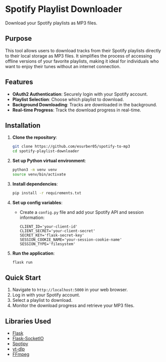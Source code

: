 # Spotify Playlist Downloader

Download your Spotify playlists as MP3 files.

## Purpose

This tool allows users to download tracks from their Spotify playlists directly to their local storage as MP3 files. It simplifies the process of accessing offline versions of your favorite playlists, making it ideal for individuals who want to enjoy their tunes without an internet connection.

## Features

- **OAuth2 Authentication**: Securely login with your Spotify account.
- **Playlist Selection**: Choose which playlist to download.
- **Background Downloading**: Tracks are downloaded in the background.
- **Real-time Progress**: Track the download progress in real-time.

## Installation

1. **Clone the repository**:
    ```bash
    git clone https://github.com/esurber05/spotify-to-mp3
    cd spotify-playlist-downloader
    ```

2. **Set up Python virtual environment**:
    ```bash
    python3 -m venv venv
    source venv/bin/activate
    ```

3. **Install dependencies**:
    ```bash
    pip install -r requirements.txt
    ```

4. **Set up config variables**:
    - Create a `config.py` file and add your Spotify API and session information:
        ```env
        CLIENT_ID='your-client-id'
        CLIENT_SECRET='your-client-secret'
        SECRET_KEY='flask-secret-key'
        SESSION_COOKIE_NAME='your-session-cookie-name'
        SESSION_TYPE='filesystem'
        ```

5. **Run the application**:
    ```bash
    flask run
    ```

## Quick Start

1. Navigate to `http://localhost:5000` in your web browser.
2. Log in with your Spotify account.
3. Select a playlist to download.
4. Monitor the download progress and retrieve your MP3 files.

## Libraries Used

- [Flask](https://flask.palletsprojects.com/)
- [Flask-SocketIO](https://flask-socketio.readthedocs.io/)
- [Spotipy](https://spotipy.readthedocs.io/)
- [yt-dlp](https://github.com/yt-dlp/yt-dlp)
- [FFmpeg](https://ffmpeg.org/)

